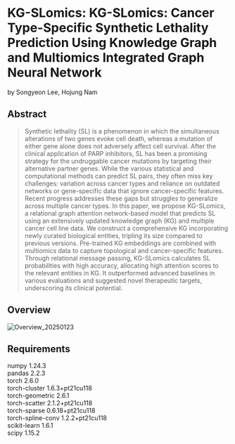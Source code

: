 # KG-SLomics: KG-SLomics: Cancer Type-Specific Synthetic Lethality Prediction Using Knowledge Graph and Multiomics Integrated Graph Neural Network

by Songyeon Lee, Hojung Nam

## Abstract
> Synthetic lethality (SL) is a phenomenon in which the simultaneous alterations of two genes evoke cell death, whereas a mutation of either gene alone does not adversely affect cell survival. After the clinical application of PARP inhibitors, SL has been a promising strategy for the undruggable cancer mutations by targeting their alternative partner genes. While the various statistical and computational methods can predict SL pairs, they often miss key challenges: variation across cancer types and reliance on outdated networks or gene-specific data that ignore cancer-specific features. Recent progress addresses these gaps but struggles to generalize across multiple cancer types. In this paper, we propose KG-SLomics, a relational graph attention network-based model that predicts SL using an extensively updated knowledge graph (KG) and multiple cancer cell line data. We construct a comprehensive KG incorporating newly curated biological entities, tripling its size compared to previous versions. Pre-trained KG embeddings are combined with multiomics data to capture topological and cancer-specific features. Through relational message passing, KG-SLomics calculates SL probabilities with high accuracy, allocating high attention scores to the relevant entities in KG. It outperformed advanced baselines in various evaluations and suggested novel therapeutic targets, underscoring its clinical potential.

## Overview
![Overview_20250123](https://github.com/user-attachments/assets/c2b70dec-dcff-4ff0-a68a-69591d21cfbc)

## Requirements
numpy                     1.24.3 <br/>
pandas                    2.2.3 <br/>
torch                     2.6.0 <br/>
torch-cluster             1.6.3+pt21cu118 <br/>
torch-geometric           2.6.1 <br/>
torch-scatter             2.1.2+pt21cu118 <br/>
torch-sparse              0.6.18+pt21cu118 <br/>
torch-spline-conv         1.2.2+pt21cu118 <br/>
scikit-learn              1.6.1 <br/>
scipy                     1.15.2 <br/>
